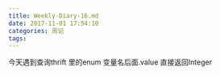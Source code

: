 ```yaml
---
title: Weekly-Diary-16.md
date: 2017-11-01 17:54:10
categories: 周记
tags:
---
```


今天遇到查询thrift 里的enum
变量名后面.value 直接返回Integer
